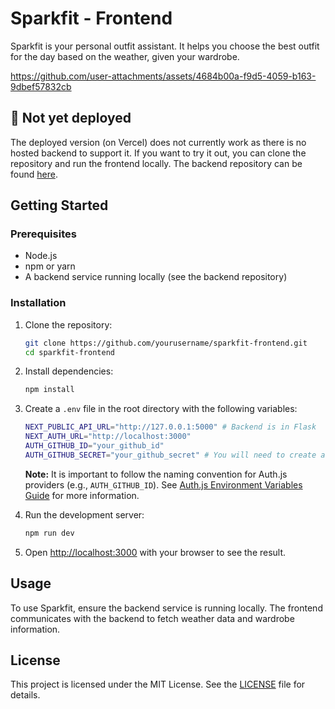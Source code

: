 
# Sparkfit - Frontend

Sparkfit is your personal outfit assistant. It helps you choose the best outfit for the day based on the weather, given your wardrobe.

https://github.com/user-attachments/assets/4684b00a-f9d5-4059-b163-9dbef57832cb

## 🚧 Not yet deployed

The deployed version (on Vercel) does not currently work as there is no hosted backend to support it. If you want to try it out, you can clone the repository and run the frontend locally. The backend repository can be found [here](https://github.com/apolyeti/sparkfit-backend).

## Getting Started

### Prerequisites

- Node.js
- npm or yarn
- A backend service running locally (see the backend repository)

### Installation

1. Clone the repository:

   ```bash
   git clone https://github.com/yourusername/sparkfit-frontend.git
   cd sparkfit-frontend
   ```

2. Install dependencies:

   ```bash
   npm install
   ```

3. Create a `.env` file in the root directory with the following variables:

   ```bash
   NEXT_PUBLIC_API_URL="http://127.0.0.1:5000" # Backend is in Flask
   NEXT_AUTH_URL="http://localhost:3000"
   AUTH_GITHUB_ID="your_github_id"
   AUTH_GITHUB_SECRET="your_github_secret" # You will need to create a GitHub OAuth app
   ```

   **Note:** It is important to follow the naming convention for Auth.js providers (e.g., `AUTH_GITHUB_ID`). See [Auth.js Environment Variables Guide](https://authjs.dev/guides/environment-variables#oauth-variables) for more information.

4. Run the development server:

   ```bash
   npm run dev
   ```

5. Open [http://localhost:3000](http://localhost:3000) with your browser to see the result.

## Usage

To use Sparkfit, ensure the backend service is running locally. The frontend communicates with the backend to fetch weather data and wardrobe information.

## License

This project is licensed under the MIT License. See the [LICENSE](LICENSE) file for details.
